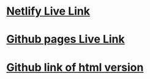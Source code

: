 # [Netlify Live Link](https://fashion-blog-react.netlify.app/)
# [Github pages Live Link](https://dannguyen9219.github.io/w17d02_fashion-blog/)
# [Github link of html version](https://github.com/dannguyen9219/w17d02_fasion-blog-react.git)